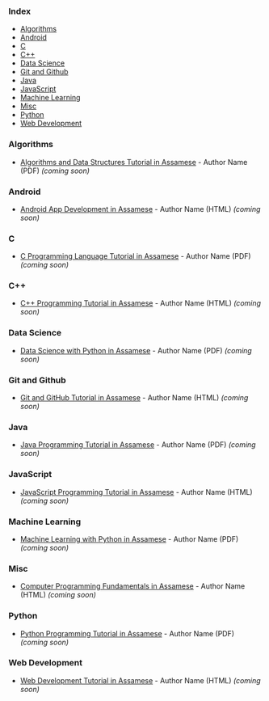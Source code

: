 ### Index

* [Algorithms](#algorithms)
* [Android](#android)
* [C](#c)
* [C++](#cpp)
* [Data Science](#data-science)
* [Git and Github](#git-and-github)
* [Java](#java)
* [JavaScript](#javascript)
* [Machine Learning](#machine-learning)
* [Misc](#misc)
* [Python](#python)
* [Web Development](#web-development)


### Algorithms

* [Algorithms and Data Structures Tutorial in Assamese](https://example.com) - Author Name (PDF) *(coming soon)*


### Android

* [Android App Development in Assamese](https://example.com) - Author Name (HTML) *(coming soon)*


### C

* [C Programming Language Tutorial in Assamese](https://example.com) - Author Name (PDF) *(coming soon)*


### <a id="cpp"></a>C++

* [C++ Programming Tutorial in Assamese](https://example.com) - Author Name (HTML) *(coming soon)*


### Data Science

* [Data Science with Python in Assamese](https://example.com) - Author Name (PDF) *(coming soon)*


### Git and Github

* [Git and GitHub Tutorial in Assamese](https://example.com) - Author Name (HTML) *(coming soon)*


### Java

* [Java Programming Tutorial in Assamese](https://example.com) - Author Name (PDF) *(coming soon)*


### JavaScript

* [JavaScript Programming Tutorial in Assamese](https://example.com) - Author Name (HTML) *(coming soon)*


### Machine Learning

* [Machine Learning with Python in Assamese](https://example.com) - Author Name (PDF) *(coming soon)*


### Misc

* [Computer Programming Fundamentals in Assamese](https://example.com) - Author Name (HTML) *(coming soon)*


### Python

* [Python Programming Tutorial in Assamese](https://example.com) - Author Name (PDF) *(coming soon)*


### Web Development

* [Web Development Tutorial in Assamese](https://example.com) - Author Name (HTML) *(coming soon)*